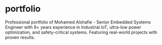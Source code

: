 # portfolio
Professional portfolio of Mohamed Alshafie - Senior Embedded Systems Engineer with 9+ years experience in Industrial IoT, ultra-low power optimization, and safety-critical systems. Featuring real-world projects with proven results.
